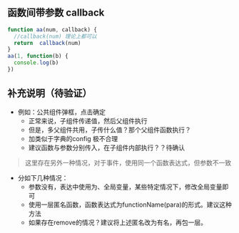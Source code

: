 ## 函数间带参数 callback
```javascript
function aa(num, callback) {
  //callback(num) 理论上都可以
  return  callback(num)
}
aa(1, function(b) {
  console.log(b)
})
```
## 补充说明（待验证）
+ 例如：公共组件弹框，点击确定
    + 正常来说，子组件传递值，然后父组件执行
    + 但是，多父组件共用，子传什么值？那个父组件函数执行？
    + 加类似于字典的config 极不合理
    + 建议函数与参数分别传入，在子组件内部执行？？待确认
    
> 这里存在另外一种情况，对于事件，使用同一个函数表达式，但参数不一致
+ 分如下几种情况：
    + 参数没有，表达中使用为、全局变量，某些特定情况下，修改全局变量即可
    + 使用一层匿名函数，函数表达式为functionName(para)的形式。建议这种方法
    + 如果存在remove的情况？建议将上述匿名改为有名，再包一层。